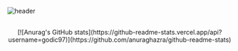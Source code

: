 ![header](https://capsule-render.vercel.app/api?type=soft&color=auto&height=150&section=header&text=In-Cheol%20Shin&fontSize=70&animation=twinkling)

<br>

<div align="center">
[![Anurag's GitHub stats](https://github-readme-stats.vercel.app/api?username=godic97)](https://github.com/anuraghazra/github-readme-stats)

</div>
